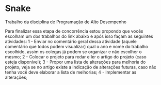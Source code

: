 # Snake
Trabalho da disciplina de Programação de Alto Desempenho

Para finalizar essa etapa de concorrência estou propondo que vocês escolham um dos trabalhos do link abaixo e após isso façam as seguintes atividades:
1 - Enviar no comentário geral dessa atividade (aquele comentário que todos podem visualizar) qual o ano e nome do trabalho escolhido, assim os colegas já podem se organizar e não escolher o mesmo;
2 - Colocar o projeto para rodar e ler o artigo do projeto (caso esteja disponível);
3 - Propor uma lista de alterações para melhoria do projeto, veja se no artigo existe a indicação de alterações futuras, caso não tenha você deve elaborar a lista de melhorias;
4 - Implementar as alterações;

